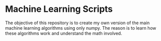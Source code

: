 # Machine Learning Scripts

The objective of this repository is to create my own version of the main machine learning algorithms using only numpy. The reason is to learn how these algorithms work and understand the math involved. 
